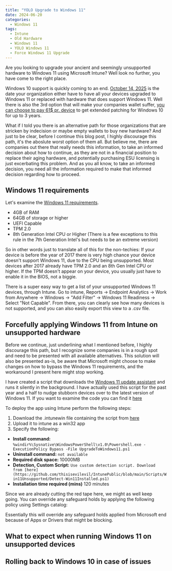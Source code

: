 ```yaml
---
title: "YOLO Upgrade to Windows 11"
date: 2024-06-20
categories:
  - Windows 11
tags:
  - Intune
  - Old Hardware
  - Windows 11
  - YOLO Windows 11
  - Force Windows 11 Upgrade
---
```


Are you looking to upgrade your ancient and seemingly unsupported hardware to Windows 11 using Microsoft Intune? Well look no further, you have come to the right place. 

Windows 10 support is quickly coming to an end. [October 14, 2025](https://learn.microsoft.com/en-us/lifecycle/products/windows-10-home-and-pro) is the date your organization either have to have all your devices upgraded to Windows 11 or replaced with hardware that does support Windows 11. Well there is also the 3rd option that will make your companies wallet suffer, [you can choose to pay 61$ pr. device](https://techcommunity.microsoft.com/t5/windows-it-pro-blog/when-to-use-windows-10-extended-security-updates/ba-p/4102628) to get extended patching for Windows 10 for up to 3 years.

What if I told you there is an alternative path for those organizations that are stricken by indecision or maybe empty wallets to buy new hardware? And just to be clear, before I continue this blog post, I highly discourage this path, it's the aboslute worst option of them all. But believe me, there are companies out there that really needs this information, to take an informed decision about how to continue, as they are not in a financial position to replace their aging hardware, and potentially purchasing ESU licensing is just excerbating this problem. And as you all know, to take an informed decision, you need all the information required to make that informed decision regarding how to proceed.

## Windows 11 requirements
Let's examine the [Windows 11 requirements](https://www.microsoft.com/en-us/windows/windows-11-specifications).

* 4GB of RAM
* 64GB of storage or higher
* UEFI Capable
* TPM 2.0
* 8th Generation Intel CPU or Higher (There is a few exceptions to this rule in the 7th Generation Intel's but needs to be an extreme version)

So in other words just to translate all of this for the non-techies: If your device is before the year of 2017 there is very high chance your device doesn't support Windows 11, due to the CPU being unsupported. Most devices after 2017 already have TPM 2.0 and an 8th Gen Intel CPU or higher. If the TPM doesn't appear on your device, you usually just have to enable it in the BIOS, not a biggie.

There is a super easy way to get a list of your unsupported Windows 11 devices, through Intune. Go to intune, Reports -> Endpoint Analytics -> Work from Anywhere -> Windows -> "Add Filter" -> Windows 11 Readiness -> Select "Not Capable". From there, you can clearly see how many devices is not supported, and you can also easily export this view to a .csv file.

<Insert screenshot>

## Forcefully applying Windows 11 from Intune on unsupported hardware

Before we continue, just underlining what I mentioned before, I highly discourage this path, but I recognize some companies is in a rough spot and need to be presented with all available alternatives. This solution will also be presented as-is, be aware that Microsoft might choose to make changes on how to bypass the Windows 11 requirements, and the workaround I present here might stop working.

I have created a script that downloads the [Windows 11 update assistant](https://www.microsoft.com/software-download/windows11) and runs it silently in the background. I have actually used this script for the past year and a half to nudge stubborn devices over to the latest version of Windows 11. If you want to examine the code you can find it [here](https://github.com/thisisevilevil/IntunePublic/blob/main/Scripts/Win11Unsupported/UpgradeToWindows11.ps1)

To deploy the app using Intune perform the following steps:
1. Download the .intunewin file containing the script from [here]()
2. Upload it to intune as a win32 app
3. Specify the following:

* **Install command:** `%windir%\Sysnative\WindowsPowerShell\v1.0\Powershell.exe -ExecutionPolicy Bypass -File UpgradeToWindows11.ps1`
* **Uninstall command:** `not available`
* **Required disk space:** 10000MB
* **Detection, Custom Script:** `Use custom detection script. Download from [here](https://github.com/thisisevilevil/IntunePublic/blob/main/Scripts/Win11Unsupported/Detect-Win11Installed.ps1)`
* **Installation time required (mins)** 120 minutes

Since we are already cutting the red tape here, we might as well keep going. You can override any safeguard holds by applying the following policy using Settings catalog:
<Insert Screenshot>

Essentially this will override any safeguard holds applied from Microsoft end because of Apps or Drivers that might be blocking.

## What to expect when running Windows 11 on unsupported devices




## Rolling back to Windows 10 in case of issues



